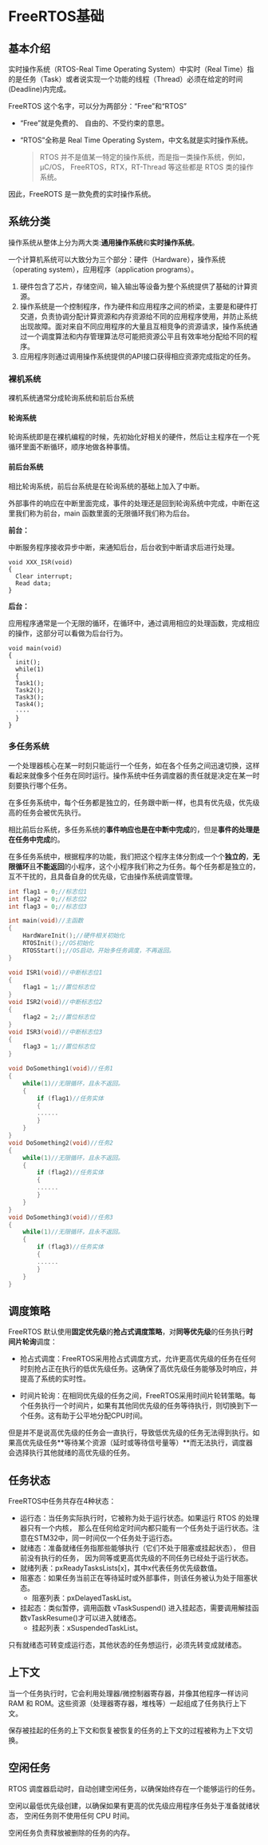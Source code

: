 # FreeRTOS基础

## 基本介绍

实时操作系统（RTOS-Real Time Operating System）中实时（Real Time）指的是任务（Task）或者说实现一个功能的线程（Thread）必须在给定的时间(Deadline)内完成。

FreeRTOS 这个名字，可以分为两部分：“Free”和“RTOS”

- “Free”就是免费的、 自由的、不受约束的意思。

- “RTOS”全称是 Real Time Operating System，中文名就是实时操作系统。

  > RTOS 并不是值某一特定的操作系统，而是指一类操作系统，例如，µC/OS， FreeRTOS，RTX，RT-Thread 等这些都是 RTOS 类的操作系统。

因此，FreeROTS 是一款免费的实时操作系统。

## 系统分类

操作系统从整体上分为两大类:**通用操作系统**和**实时操作系统**。

一个计算机系统可以大致分为三个部分：硬件（Hardware），操作系统（operating system），应用程序（application programs）。

1. 硬件包含了芯片，存储空间，输入输出等设备为整个系统提供了基础的计算资源。
2. 操作系统是一个控制程序，作为硬件和应用程序之间的桥梁，主要是和硬件打交道，负责协调分配计算资源和内存资源给不同的应用程序使用，并防止系统出现故障。面对来自不同应用程序的大量且互相竞争的资源请求，操作系统通过一个调度算法和内存管理算法尽可能把资源公平且有效率地分配给不同的程序。
3. 应用程序则通过调用操作系统提供的API接口获得相应资源完成指定的任务。

### 裸机系统

裸机系统通常分成轮询系统和前后台系统

#### 轮询系统

轮询系统即是在裸机编程的时候，先初始化好相关的硬件，然后让主程序在一个死循环里面不断循环，顺序地做各种事情。

#### 前后台系统

相比轮询系统，前后台系统是在轮询系统的基础上加入了中断。

外部事件的响应在中断里面完成，事件的处理还是回到轮询系统中完成，中断在这里我们称为前台，main 函数里面的无限循环我们称为后台。

**前台：**

中断服务程序接收异步中断，来通知后台，后台收到中断请求后进行处理。

```
void XXX_ISR(void)
{
  Clear interrupt;
  Read data;
}
```

**后台：**

应用程序通常是一个无限的循环，在循环中，通过调用相应的处理函数，完成相应的操作，这部分可以看做为后台行为。

```
void main(void)
{
  init();
  while(1) 
  {
  Task1();
  Task2();
  Task3();
  Task4();
  ····
  }
}
```
### 多任务系统

一个处理器核心在某一时刻只能运行一个任务，如在各个任务之间迅速切换，这样看起来就像多个任务在同时运行。操作系统中任务调度器的责任就是决定在某一时刻要执行哪个任务。

在多任务系统中，每个任务都是独立的，任务跟中断一样，也具有优先级，优先级高的任务会被优先执行。

相比前后台系统，多任务系统的**事件响应也是在中断中完成**的，但是**事件的处理是在任务中完成**的。

在多任务系统中，根据程序的功能，我们把这个程序主体分割成一个个**独立的**，**无限循环**且**不能返回**的小程序，这个小程序我们称之为任务。每个任务都是独立的，互不干扰的，且具备自身的优先级，它由操作系统调度管理。

```c
int flag1 = 0;//标志位1
int flag2 = 0;//标志位2
int flag3 = 0;//标志位3

int main(void)//主函数
{
    HardWareInit();//硬件相关初始化
	RTOSInit();//OS初始化
	RTOSStart();//OS启动，开始多任务调度，不再返回。
}

void ISR1(void)//中断标志位1
{
	flag1 = 1;//置位标志位
}
void ISR2(void)//中断标志位2
{
	flag2 = 2;//置位标志位
}
void ISR3(void)//中断标志位3
{
	flag3 = 1;//置位标志位
}

void DoSomething1(void)//任务1
{
	while(1)//无限循环，且永不返回。
	{
		if (flag1)//任务实体
		{
		......
		}
	}
}
void DoSomething2(void)//任务2
{
	while(1)//无限循环，且永不返回。
	{
		if (flag2)//任务实体
		{
		......
		}
	}
}
void DoSomething3(void)//任务3
{
	while(1)//无限循环，且永不返回。
	{
		if (flag3)//任务实体
		{
		......
        }
	}
}
```

## 调度策略

FreeRTOS 默认使用**固定优先级**的**抢占式调度策略**，对**同等优先级**的任务执行**时间片轮询**调度：

- 抢占式调度：FreeRTOS采用抢占式调度方式，允许更高优先级的任务在任何时刻抢占正在执行的低优先级任务。这确保了高优先级任务能够及时响应，并提高了系统的实时性。

- 时间片轮询：在相同优先级的任务之间，FreeRTOS采用时间片轮转策略。每个任务执行一个时间片，如果有其他同优先级的任务等待执行，则切换到下一个任务。这有助于公平地分配CPU时间。

但是并不是说高优先级的任务会一直执行，导致低优先级的任务无法得到执行。如果高优先级任务**等待某个资源（延时或等待信号量等）**而无法执行，调度器会选择执行其他就绪的高优先级的任务。

## 任务状态

FreeRTOS中任务共存在4种状态：

- 运行态：当任务实际执行时，它被称为处于运行状态。如果运行 RTOS 的处理器只有一个内核， 那么在任何给定时间内都只能有一个任务处于运行状态。注意在STM32中，同一时间仅一个任务处于运行态。
- 就绪态：准备就绪任务指那些能够执行（它们不处于阻塞或挂起状态）， 但目前没有执行的任务， 因为同等或更高优先级的不同任务已经处于运行状态。
-  就绪列表：pxReadyTasksLists[x]，其中x代表任务优先级数值。  
- 阻塞态：如果任务当前正在等待延时或外部事件，则该任务被认为处于阻塞状态。
  -  阻塞列表：pxDelayedTaskList。  
- 挂起态：类似暂停，调用函数 vTaskSuspend() 进入挂起态，需要调用解挂函数vTaskResume()才可以进入就绪态。
  - 挂起列表：xSuspendedTaskList。

只有就绪态可转变成运行态，其他状态的任务想运行，必须先转变成就绪态。 



## 上下文

当一个任务执行时，它会利用处理器/微控制器寄存器，并像其他程序一样访问 RAM  和 ROM。这些资源（处理器寄存器，堆栈等）一起组成了任务执行上下文。 

保存被挂起的任务的上下文和恢复被恢复的任务的上下文的过程被称为上下文切换。 



## 空闲任务

RTOS 调度器启动时，自动创建空闲任务，以确保始终存在一个能够运行的任务。

空闲以最低优先级创建，以确保如果有更高的优先级应用程序任务处于准备就绪状态， 空闲任务则不使用任何 CPU 时间。

空闲任务负责释放被删除的任务的内存。